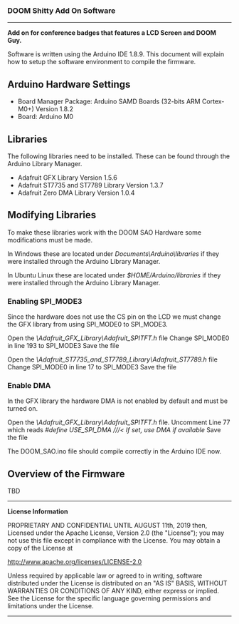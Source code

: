 ### DOOM Shitty Add On Software 
***
**Add on for conference badges that features a LCD Screen and DOOM Guy.**

Software is written using the Arduino IDE 1.8.9. This document will explain how to setup the software environment to compile the firmware.

## Arduino Hardware Settings
* Board Manager Package: Arduino SAMD Boards (32-bits ARM Cortex-M0+) Version 1.8.2
* Board: Arduino M0

## Libraries
The following libraries need to be installed. These can be found through the Arduino Library Manager.

* Adafruit GFX Library Version 1.5.6
* Adafruit ST7735 and ST7789 Library Version 1.3.7
* Adafruit Zero DMA Library Version 1.0.4

## Modifying Libraries

To make these libraries work with the DOOM SAO Hardware some modifications must be made. 

In Windows these are located under *Documents\Arduino\libraries* if they were installed through the Arduino Library Manager.

In Ubuntu Linux these are located under *$HOME/Arduino/libraries* if they were installed through the Arduino Library Manager.

### Enabling SPI_MODE3
Since the hardware does not use the CS pin on the LCD we must change the GFX library from using SPI_MODE0 to SPI_MODE3. 

Open the *\Adafruit_GFX_Library\Adafruit_SPITFT.h* file
Change SPI_MODE0 in line 193 to SPI_MODE3
Save the file

Open the *\Adafruit_ST7735_and_ST7789_Library\Adafruit_ST7789.h* file
Change SPI_MODE0 in line 17 to SPI_MODE3
Save the file

### Enable DMA
In the GFX library the hardware DMA is not enabled by default and must be turned on.

Open the *\Adafruit_GFX_Library\Adafruit_SPITFT.h* file.
Uncomment Line 77 which reads *#define USE_SPI_DMA               ///< If set, use DMA if available*
Save the file

The DOOM_SAO.ino file should compile correctly in the Arduino IDE now. 

## Overview of the Firmware

TBD

***

**License Information**

PROPRIETARY AND CONFIDENTIAL UNTIL AUGUST 11th, 2019 then,
Licensed under the Apache License, Version 2.0 (the "License");
you may not use this file except in compliance with the License.
You may obtain a copy of the License at
 
http://www.apache.org/licenses/LICENSE-2.0
 
Unless required by applicable law or agreed to in writing, software
distributed under the License is distributed on an "AS IS" BASIS,
WITHOUT WARRANTIES OR CONDITIONS OF ANY KIND, either express or implied.
See the License for the specific language governing permissions and
limitations under the License.
 
***
